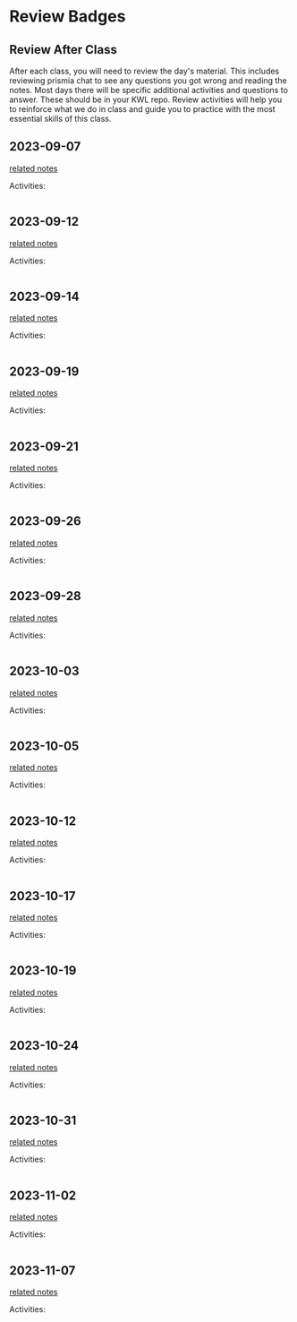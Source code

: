
# Review Badges


## Review After Class

After each class, you will need to review the day's material. This includes reviewing prismia chat to see any questions you got wrong and reading the notes. Most days there will be specific additional activities and questions to answer.  These should be in your KWL repo. Review activities will help you to reinforce what we do in class and guide you to practice with the most essential skills of this class.  


## 2023-09-07

[related notes](../notes/2023-09-07)

Activities:
```{include} ../_review/2023-09-07.md
```
## 2023-09-12

[related notes](../notes/2023-09-12)

Activities:
```{include} ../_review/2023-09-12.md
```
## 2023-09-14

[related notes](../notes/2023-09-14)

Activities:
```{include} ../_review/2023-09-14.md
```
## 2023-09-19

[related notes](../notes/2023-09-19)

Activities:
```{include} ../_review/2023-09-19.md
```
## 2023-09-21

[related notes](../notes/2023-09-21)

Activities:
```{include} ../_review/2023-09-21.md
```
## 2023-09-26

[related notes](../notes/2023-09-26)

Activities:
```{include} ../_review/2023-09-26.md
```
## 2023-09-28

[related notes](../notes/2023-09-28)

Activities:
```{include} ../_review/2023-09-28.md
```
## 2023-10-03

[related notes](../notes/2023-10-03)

Activities:
```{include} ../_review/2023-10-03.md
```
## 2023-10-05

[related notes](../notes/2023-10-05)

Activities:
```{include} ../_review/2023-10-05.md
```
## 2023-10-12

[related notes](../notes/2023-10-12)

Activities:
```{include} ../_review/2023-10-12.md
```
## 2023-10-17

[related notes](../notes/2023-10-17)

Activities:
```{include} ../_review/2023-10-17.md
```
## 2023-10-19

[related notes](../notes/2023-10-19)

Activities:
```{include} ../_review/2023-10-19.md
```
## 2023-10-24

[related notes](../notes/2023-10-24)

Activities:
```{include} ../_review/2023-10-24.md
```
## 2023-10-31

[related notes](../notes/2023-10-31)

Activities:
```{include} ../_review/2023-10-31.md
```
## 2023-11-02

[related notes](../notes/2023-11-02)

Activities:
```{include} ../_review/2023-11-02.md
```
## 2023-11-07

[related notes](../notes/2023-11-07)

Activities:
```{include} ../_review/2023-11-07.md
```